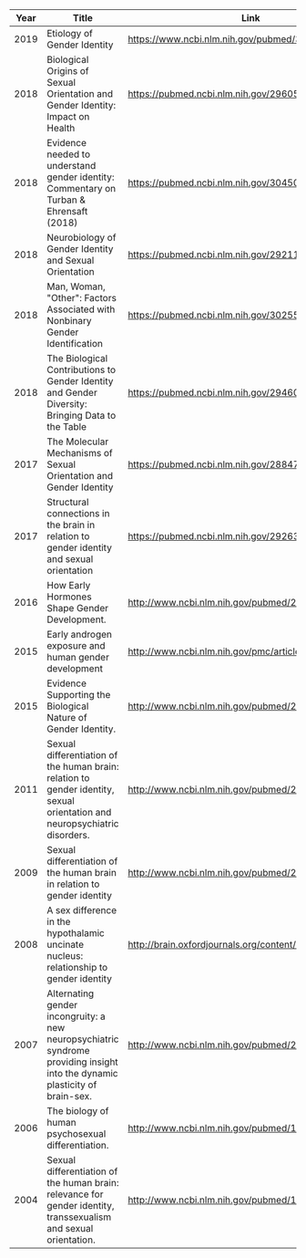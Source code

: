 | Year | Title                                                                                                                       | Link                                                 |
|------|-----------------------------------------------------------------------------------------------------------------------------|------------------------------------------------------|
| 2019 | Etiology of Gender Identity                                                                                                 | https://www.ncbi.nlm.nih.gov/pubmed/31027542         |
| 2018 | Biological Origins of Sexual Orientation and Gender Identity: Impact on Health                                              | https://pubmed.ncbi.nlm.nih.gov/29605047/            |
| 2018 | Evidence needed to understand gender identity: Commentary on Turban & Ehrensaft (2018)                                      | https://pubmed.ncbi.nlm.nih.gov/30450644/            |
| 2018 | Neurobiology of Gender Identity and Sexual Orientation                                                                      | https://pubmed.ncbi.nlm.nih.gov/29211317/            |
| 2018 | Man, Woman, "Other": Factors Associated with Nonbinary Gender Identification                                                | https://pubmed.ncbi.nlm.nih.gov/30255409/            |
| 2018 | The Biological Contributions to Gender Identity and Gender Diversity: Bringing Data to the Table                            | https://pubmed.ncbi.nlm.nih.gov/29460079/            |
| 2017 | The Molecular Mechanisms of Sexual Orientation and Gender Identity                                                          | https://pubmed.ncbi.nlm.nih.gov/28847741/            |
| 2017 | Structural connections in the brain in relation to gender identity and sexual orientation                                   | https://pubmed.ncbi.nlm.nih.gov/29263327/            |
| 2016 | How Early Hormones Shape Gender Development.                                                                                | http://www.ncbi.nlm.nih.gov/pubmed/26688827          |
| 2015 | Early androgen exposure and human gender development                                                                        | http://www.ncbi.nlm.nih.gov/pmc/articles/PMC4350266/ |
| 2015 | Evidence Supporting the Biological Nature of Gender Identity.                                                               | http://www.ncbi.nlm.nih.gov/pubmed/25667367          |
| 2011 | Sexual differentiation of the human brain: relation to gender identity, sexual orientation and neuropsychiatric disorders.  | http://www.ncbi.nlm.nih.gov/pubmed/21334362          |
| 2009 | Sexual differentiation of the human brain in relation to gender identity                                                    | http://www.ncbi.nlm.nih.gov/pubmed/21094885          |
| 2008 | A sex difference in the hypothalamic uncinate nucleus: relationship to gender identity                                      | http://brain.oxfordjournals.org/content/131/12/3132  |
| 2007 | Alternating gender incongruity: a new neuropsychiatric syndrome providing insight into the dynamic plasticity of brain-sex. | http://www.ncbi.nlm.nih.gov/pubmed/22364652          |
| 2006 | The biology of human psychosexual differentiation.                                                                          | http://www.ncbi.nlm.nih.gov/pubmed/16870186          |
| 2004 | Sexual differentiation of the human brain: relevance for gender identity, transsexualism and sexual orientation.            | http://www.ncbi.nlm.nih.gov/pubmed/15724806          |
